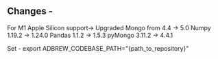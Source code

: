## Changes -
For M1 Apple Silicon support->
Upgraded Mongo from 4.4 -> 5.0 
Numpy 1.19.2 -> 1.24.0
Pandas 1.1.2 -> 1.5.3 
pyMongo 3.11.2 -> 4.4.1

Set - export ADBREW_CODEBASE_PATH="{path_to_repository}"


